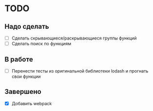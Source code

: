 # TODO

## Надо сделать

- [ ] Сделать скрывающиеся/раскрывающиеся группы функций
- [ ] Сделать поиск по функциям

## В работе

- [ ] Перенести тесты из оригинальной библиотеки lodash и прогнать свои функции

## Завершено

- [x] Добавить webpack